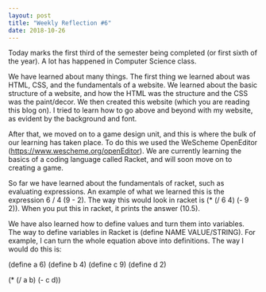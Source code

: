 ```yaml
---
layout: post
title: "Weekly Reflection #6"
date: 2018-10-26
---
```

Today marks the first third of the semester being completed (or first sixth of the year). A lot has happened in Computer Science class.

We have learned about many things. The first thing we learned about was HTML, CSS, and the fundamentals of a website. We learned about the basic structure of a website, and how the HTML was the structure and the CSS was the paint/decor. We then created this website (which you are reading this blog on). I tried to learn how to go above and beyond with my website, as evident by the background and font.

After that, we moved on to a game design unit, and this is where the bulk of our learning has taken place. To do this we used the WeScheme OpenEditor (https://www.wescheme.org/openEditor). We are currently learning the basics of a coding language called Racket, and will soon move on to creating a game.

So far we have learned about the fundamentals of racket, such as evaluating expressions. An example of what we learned this is the expression 6 / 4 (9 - 2). The way this would look in racket is (* (/ 6 4) (- 9 2)). When you put this in racket, it prints the answer (10.5). 

We have also learned how to define values and turn them into variables. The way to define variables in Racket is (define NAME VALUE/STRING). For example, I can turn the whole equation above into definitions. The way I would do this is:

(define a 6)
(define b 4)
(define c 9)
(define d 2)

(* (/ a b) (- c d))
